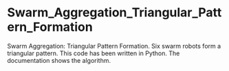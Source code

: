 # Swarm_Aggregation_Triangular_Pattern_Formation
Swarm Aggregation: Triangular Pattern Formation. 
Six swarm robots form a triangular pattern. This code has been written in Python. The documentation shows the algorithm.
